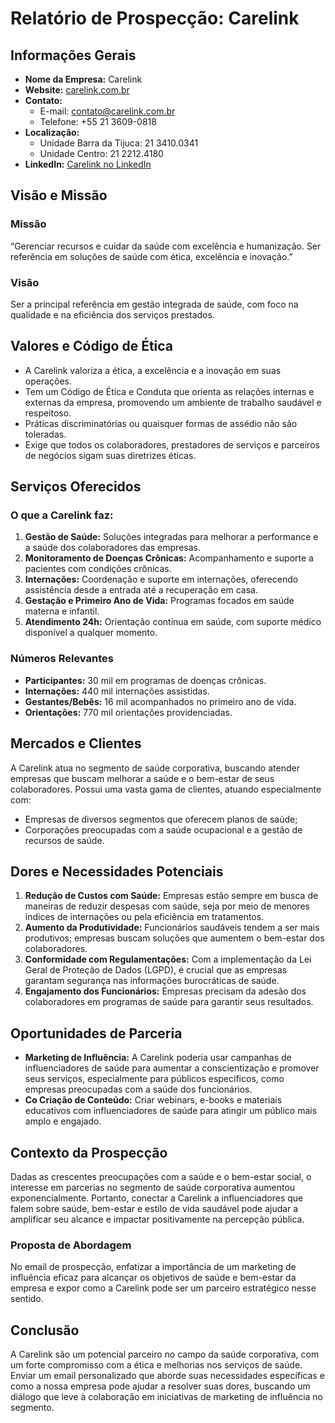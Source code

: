 # Relatório de Prospecção: Carelink

## Informações Gerais
- **Nome da Empresa:** Carelink
- **Website:** [carelink.com.br](http://www.carelink.com.br)
- **Contato:** 
  - E-mail: contato@carelink.com.br
  - Telefone: +55 21 3609-0818 
- **Localização:** 
  - Unidade Barra da Tijuca: 21 3410.0341
  - Unidade Centro: 21 2212.4180
- **LinkedIn:** [Carelink no LinkedIn](http://www.linkedin.com/company/carelinksaude)

## Visão e Missão
### **Missão**
“Gerenciar recursos e cuidar da saúde com excelência e humanização. Ser referência em soluções de saúde com ética, excelência e inovação.”

### **Visão**
Ser a principal referência em gestão integrada de saúde, com foco na qualidade e na eficiência dos serviços prestados.

## Valores e Código de Ética
- A Carelink valoriza a ética, a excelência e a inovação em suas operações.
- Tem um Código de Ética e Conduta que orienta as relações internas e externas da empresa, promovendo um ambiente de trabalho saudável e respeitoso.
- Práticas discriminatórias ou quaisquer formas de assédio não são toleradas.
- Exige que todos os colaboradores, prestadores de serviços e parceiros de negócios sigam suas diretrizes éticas.

## Serviços Oferecidos
### O que a Carelink faz:
1. **Gestão de Saúde:** Soluções integradas para melhorar a performance e a saúde dos colaboradores das empresas.
2. **Monitoramento de Doenças Crônicas:** Acompanhamento e suporte a pacientes com condições crônicas.
3. **Internações:** Coordenação e suporte em internações, oferecendo assistência desde a entrada até a recuperação em casa.
4. **Gestação e Primeiro Ano de Vida:** Programas focados em saúde materna e infantil.
5. **Atendimento 24h:** Orientação contínua em saúde, com suporte médico disponível a qualquer momento.

### Números Relevantes
- **Participantes:** 30 mil em programas de doenças crônicas.
- **Internações:** 440 mil internações assistidas.
- **Gestantes/Bebês:** 16 mil acompanhados no primeiro ano de vida.
- **Orientações:** 770 mil orientações providenciadas.

## Mercados e Clientes
A Carelink atua no segmento de saúde corporativa, buscando atender empresas que buscam melhorar a saúde e o bem-estar de seus colaboradores. Possui uma vasta gama de clientes, atuando especialmente com:
- Empresas de diversos segmentos que oferecem planos de saúde;
- Corporações preocupadas com a saúde ocupacional e a gestão de recursos de saúde.

## Dores e Necessidades Potenciais
1. **Redução de Custos com Saúde:** Empresas estão sempre em busca de maneiras de reduzir despesas com saúde, seja por meio de menores índices de internações ou pela eficiência em tratamentos.
2. **Aumento da Produtividade:** Funcionários saudáveis tendem a ser mais produtivos; empresas buscam soluções que aumentem o bem-estar dos colaboradores.
3. **Conformidade com Regulamentações:** Com a implementação da Lei Geral de Proteção de Dados (LGPD), é crucial que as empresas garantam segurança nas informações burocráticas de saúde.
4. **Engajamento dos Funcionários:** Empresas precisam da adesão dos colaboradores em programas de saúde para garantir seus resultados.

## Oportunidades de Parceria
- **Marketing de Influência:** A Carelink poderia usar campanhas de influenciadores de saúde para aumentar a conscientização e promover seus serviços, especialmente para públicos específicos, como empresas preocupadas com a saúde dos funcionários.
- **Co Criação de Conteúdo:** Criar webinars, e-books e materiais educativos com influenciadores de saúde para atingir um público mais amplo e engajado.

## Contexto da Prospecção
Dadas as crescentes preocupações com a saúde e o bem-estar social, o interesse em parcerias no segmento de saúde corporativa aumentou exponencialmente. Portanto, conectar a Carelink a influenciadores que falem sobre saúde, bem-estar e estilo de vida saudável pode ajudar a amplificar seu alcance e impactar positivamente na percepção pública. 

### Proposta de Abordagem
No email de prospecção, enfatizar a importância de um marketing de influência eficaz para alcançar os objetivos de saúde e bem-estar da empresa e expor como a Carelink pode ser um parceiro estratégico nesse sentido.

## Conclusão
A Carelink são um potencial parceiro no campo da saúde corporativa, com um forte compromisso com a ética e melhorias nos serviços de saúde. Enviar um email personalizado que aborde suas necessidades específicas e como a nossa empresa pode ajudar a resolver suas dores, buscando um diálogo que leve à colaboração em iniciativas de marketing de influência no segmento.